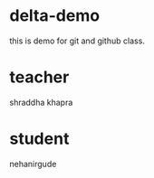 # delta-demo
this is demo for git and github class.

# teacher
shraddha khapra

# student 
nehanirgude